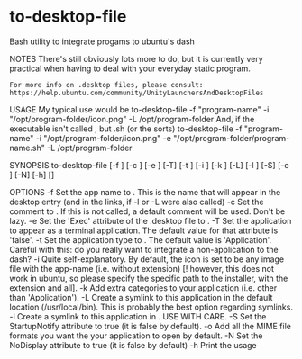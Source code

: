 to-desktop-file
===============

Bash utility to integrate progams to ubuntu's dash

NOTES
	There's still obviously lots more to do, but it is currently very practical when
	having to deal with your everyday static program.

	For more info on .desktop files, please consult: https://help.ubuntu.com/community/UnityLaunchersAndDesktopFiles

USAGE
	My typical use would be 
		to-desktop-file -f "program-name" -i "/opt/program-folder/icon.png" -L /opt/program-folder
	And, if the executable isn't called <program-name>, but <program-name>.sh (or the sorts)
		to-desktop-file -f "program-name" -i "/opt/program-folder/icon.png" -e "/opt/program-folder/program-name.sh" -L /opt/program-folder

SYNOPSIS
	to-desktop-file [-f <app-name>] [-c <comment>] [-e <invocation-command>] [-T] [-t <type>] [-i <absolute-path-to-icon>] [-k <extra-categories>] [-L] [-l <symlink-location>] [-S] [-o <MIME-types-to-open>] [-N] [-h] [<absolute-path-to-program-directory>]

OPTIONS
	-f <app-name>
		Set the app name to <app-name>. This is the name that will
		appear in the desktop entry (and in the links, if -l or -L were
		also called)
	-c <comment>
		Set the comment to <comment>. If this is not called, a default
		comment will be used. Don't be lazy.
	-e <invocation-command>
		Set the 'Exec' attribute of the .desktop file to
		<invocation-command>.
	-T
		Set the application to appear as a terminal application. The
		default value for that attribute is 'false'.
	-t
		Set the application type to <type>. The default value is
		'Application'. Careful with this: do you really want to
		integrate a non-application to the dash?
	-i <absolute-path-to-icon>
		Quite self-explanatory. By default, the icon is set to be any
		image file with the app-name (i.e. without extension)
		[! however, this does not work in ubuntu, so please specify the
		specific path to the installer, with the extension and all].
	-k <extra-categories>
		Add extra categories to your application (i.e. other than
		'Application').
	-L
		Create a symlink to this application in the default location
		(/usr/local/bin). This is probably the best option regarding
		symlinks.
	-l <symlink-location>
		Create a symlink to this application in <symlink-location>.
		USE WITH CARE.
	-S
		Set the StartupNotify attribute to true (it is false by
		default).
	-o <MIME-types-to-open>
		Add all the MIME file formats you want the your application to
		open by default.
	-N
		Set the NoDisplay attribute to true (it is false by default)
	-h
		Print the usage
